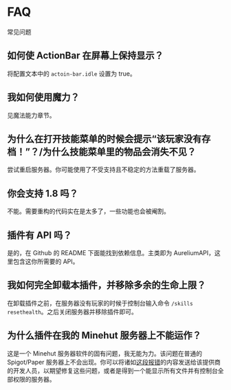# FAQ  
常见问题  
  
## 如何使 ActionBar 在屏幕上保持显示？  
将配置文本中的 `actoin-bar.idle` 设置为 true。  
  
## 我如何使用魔力？  
见魔法能力章节。  
  
## 为什么在打开技能菜单的时候会提示“该玩家没有存档！”？/为什么技能菜单里的物品会消失不见？ 
尝试重启服务器。你可能使用了不受支持且不稳定的方法重载了服务器。  
  
## 你会支持 1.8 吗？
不能。需要重构的代码实在是太多了，一些功能也会被阉割。  
  
## 插件有 API 吗？
是的，在 Github 的 README 下面能找到依赖信息。主类即为 AureliumAPI，这里包含这你所需要的 API。  
  
## 我如何完全卸载本插件，并移除多余的生命上限？ 
在卸载插件之前，在服务器没有玩家的时候于控制台输入命令 `/skills resethealth`。之后关闭服务器并移除插件即可。  
  
## 为什么插件在我的 Minehut 服务器上不能运作？  
这是一个 Minehut 服务器软件的固有问题，我无能为力。该问题在普通的 Spigot/Paper 服务器上不会出现。你可以将诸如[这段报错](https://pastebin.com/1ZSeFy7K)的内容发送给该提供商的开发人员，以期望修复这些问题，或者是得到一个能显示所有文件并有控制台全部权限的服务器。
